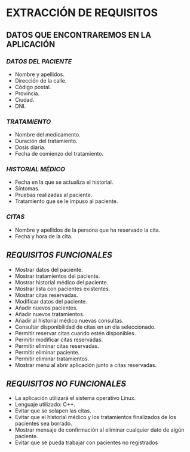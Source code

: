 # **EXTRACCIÓN DE REQUISITOS**
## **DATOS QUE ENCONTRAREMOS EN LA APLICACIÓN**
### *DATOS DEL PACIENTE*
* Nombre y apellidos.
* Dirección de la calle.
* Código postal.
* Provincia.
* Ciudad.
* DNI.

### *TRATAMIENTO*
* Nombre del medicamento.
* Duración del tratamiento.
* Dosis diaria.
* Fecha de comienzo del tratamiento.


### *HISTORIAL MÉDICO*  
* Fecha en la que se actualiza el historial.
* Síntomas.
* Pruebas realizadas al paciente.
* Tratamiento que se le impuso al paciente.

### *CITAS*
* Nombre y apellidos de la persona que ha reservado la cita.
* Fecha y hora de la cita.


## *REQUISITOS FUNCIONALES*
* Mostrar datos del paciente.
* Mostrar tratamientos del paciente.
* Mostrar historial médico del paciente.
* Mostrar lista con pacientes existentes.
* Mostrar citas reservadas.
* Modificar datos del paciente.
* Añadir nuevos pacientes.
* Añadir nuevos tratamientos.
* Añadir al historial médico nuevas consultas.
* Consultar disponibilidad de citas en un día seleccionado.
* Permitir reservar citas cuando estén disponibles.
* Permitir modificar citas reservadas.
* Permitir eliminar citas reservadas.
* Permitir eliminar paciente.
* Permitir eliminar tratamientos.
* Mostrar menú al abrir aplicación junto a citas reservadas.


## *REQUISITOS NO FUNCIONALES*
* La aplicación utilizará el sistema operativo Linux.
* Lenguaje utilizado: C++.
* Evitar que se solapen las citas.
* Evitar que el historial médico y los tratamientos finalizados de los pacientes sea borrado.
* Mostrar mensaje de confirmación al eliminar cualquier dato de algún paciente.
* Evitar que se pueda trabajar con pacientes no registrados
